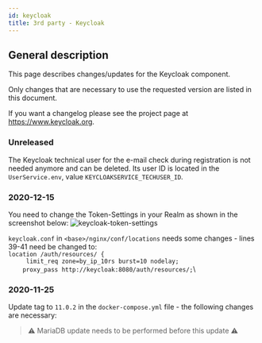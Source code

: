 ```yaml
---
id: keycloak
title: 3rd party - Keycloak
---
```


## General description

This page describes changes/updates for the Keycloak component.

Only changes that are necessary to use the requested version are listed in this document.

If you want a changelog please see the project page at https://www.keycloak.org.

### Unreleased

The Keycloak technical user for the e-mail check during registration is not needed anymore and can be deleted. Its user ID is located in the `UserService.env`, value `KEYCLOAKSERVICE_TECHUSER_ID`.

### 2020-12-15

You need to change the Token-Settings in your Realm as shown in the screenshot below:
![keycloak-token-settings](assets/keycloak-token-settings.png)

`keycloak.conf` in `<base>/nginx/conf/locations` needs some changes - lines 39-41 need be changed to:\
`location /auth/resources/ {`\
`     limit_req zone=by_ip_10rs burst=10 nodelay;`\
`     proxy_pass http://keycloak:8080/auth/resources/; `\


### 2020-11-25

Update tag to `11.0.2` in the `docker-compose.yml` file  - the following changes are necessary:
> ⚠️ MariaDB update needs to be performed before this update ⚠️